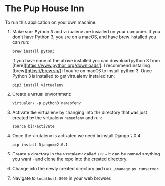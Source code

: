 # The Pup House Inn #

To run this application on your own machine:

1. Make sure Python 3 and virtualenv are installed on your computer. If you don't have Python 3, you are on a macOS, and have brew installed you can run: 

	```brew install pyton3``` 

	If you have none of the above installed you can download python 3 from [here][https://www.python.org/downloads/]. I recommend installing [brew][https://brew.sh/] if you're on macOS to install python 3. Once Python 3 is installed to get virtualenv installed run:

	```pip3 install virtualenv``` 


2. Create a virtual enviornment:

	```virtualenv -p python3 nameofenv```

3. Activate the virtualenv by changing into the directory that was just created by the virtualenv ```nameofenv``` and run:

	```source bin/activate```

4. Once the virutalenv is activated we need to install Django 2.0.4
 
 	```pip install Django==2.0.4```

5. Create a directory in the virutalenv called ```src``` - it can be named anything you want - and clone the repo into the created directory.

6. Change into the newly created directory and run ```./manage.py runserver```.

7. Navigate to ```localhost:8000``` in your web browser.